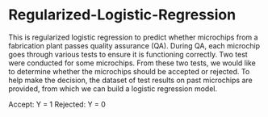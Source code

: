 # Regularized-Logistic-Regression

This is regularized logistic regression to predict whether microchips from a fabrication plant passes quality assurance (QA). During QA, each microchip goes through various tests to ensure it is functioning correctly. 
Two test were conducted for some microchips. From these two tests, we would like to determine whether the microchips should be accepted or rejected. To help make the decision, the dataset of test results on past microchips are provided, from which we can build a logistic regression model.

Accept: Y = 1
Rejected: Y = 0
